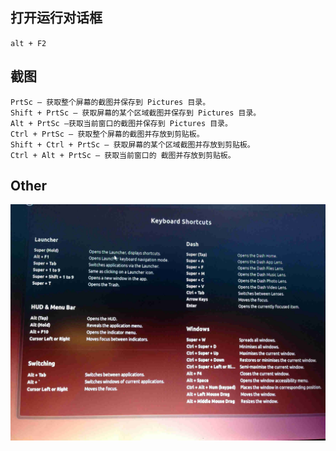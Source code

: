 ## 打开运行对话框
`alt + F2`

## 截图
```
PrtSc – 获取整个屏幕的截图并保存到 Pictures 目录。
Shift + PrtSc – 获取屏幕的某个区域截图并保存到 Pictures 目录。
Alt + PrtSc –获取当前窗口的截图并保存到 Pictures 目录。
Ctrl + PrtSc – 获取整个屏幕的截图并存放到剪贴板。
Shift + Ctrl + PrtSc – 获取屏幕的某个区域截图并存放到剪贴板。
Ctrl + Alt + PrtSc – 获取当前窗口的 截图并存放到剪贴板。
```

## Other
![Image Missing](Ubuntu快捷键.JPG "Ubuntu快捷键")